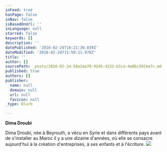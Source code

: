 ```yaml
---
inFeed: true
hasPage: false
inNav: false
isBasedOnUrl: ''
inLanguage: null
starred: false
keywords: []
description: ''
datePublished: '2016-02-24T16:21:30.039Z'
dateModified: '2016-02-24T15:50:11.978Z'
title: ''
author: []
sourcePath: _posts/2016-02-24-58a3aa78-9245-4232-b1ca-4e0bc5924a7c.md
published: true
authors: []
publisher:
  name: null
  domain: null
  url: null
  favicon: null
_type: Blurb

---
```

**Dima Droubi**

Dima Droubi, née à
Beyrouth, a vécu en
Syrie et dans différents
pays avant de s'installer
au Maroc il y a une
dizaine d'années, où
elle se consacre
aujourd'hui à la création
d'entreprises, à ses
enfants et à l'écriture.
![](https://the-grid-user-content.s3-us-west-2.amazonaws.com/a5223846-fd26-47b9-b8f0-7ecc430a45ef.jpg)